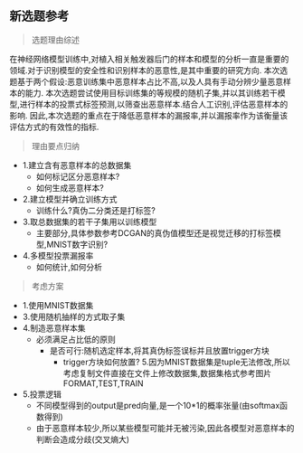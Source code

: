 ## 新选题参考

> 选题理由综述

在神经网络模型训练中,对植入相关触发器后门的样本和模型的分析一直是重要的领域.对于识别模型的安全性和识别样本的恶意性,是其中重要的研究方向.
本次选题基于两个假设:恶意训练集中恶意样本占比不高,以及人具有手动分辨少量恶意样本的能力.
本次选题尝试使用目标训练集的等规模的随机子集,并以其训练若干模型,进行样本的投票式标签预测,以筛查出恶意样本.结合人工识别,评估恶意样本的影响.
因此,本次选题的重点在于降低恶意样本的漏报率,并以漏报率作为该衡量该评估方式的有效性的指标.

> 理由要点归纳
- 1.建立含有恶意样本的总数据集
    - 如何标记区分恶意样本?
    - 如何生成恶意样本?
- 2.建立模型并确立训练方式
    - 训练什么?真伪二分类还是打标签?
- 3.取总数据集的若干子集用以训练模型
    - 主要部分,具体参数参考DCGAN的真伪值模型还是视觉迁移的打标签模型,MNIST数字识别?
- 4.多模型投票漏报率
    - 如何统计,如何分析

> 考虑方案
- 1.使用MNIST数据集
- 3.使用随机抽样的方式取子集
- 4.制造恶意样本集
  - 必须满足占比低的原则
    - 是否可行:随机选定样本,将其真伪标签误标并且放置trigger方块
      - trigger方块如何放置?
      5.因为MNIST数据集是tuple无法修改,所以考虑复制文件直接在文件上修改数据集,数据集格式参考图片FORMAT,TEST,TRAIN 
- 5.投票逻辑
  - 不同模型得到的output是pred向量,是一个10*1的概率张量(由softmax函数得到)
  - 由于恶意样本较少,所以某些模型可能并无被污染,因此各模型对恶意样本的判断会造成分歧(交叉熵大)